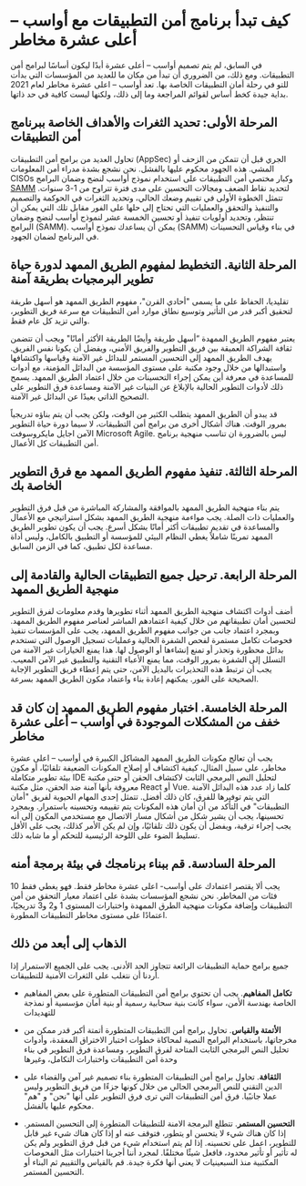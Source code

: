 # كيف تبدأ برنامج أمن التطبيقات مع أواسب – أعلى عشرة مخاطر   

في السابق، لم يتم تصميم أواسب – أعلى عشرة أبدًا ليكون أساسًا لبرامج أمن التطبيقات. ومع ذلك، من الضروري أن تبدأ من مكان ما للعديد من المؤسسات التي بدأت للتو في رحلة أمان التطبيقات الخاصة بها. تعد أواسب – اعلى عشرة مخاطر لعام 2021 بداية جيدة كخط أساس لقوائم المراجعة وما إلى ذلك، ولكنها ليست كافية في حد ذاتها.

## المرحلة الأولى: تحديد الثغرات والأهداف الخاصة ببرنامج أمن التطبيقات

تحاول العديد من برامج أمن التطبيقات (AppSec) الجري قبل أن تتمكن من الزحف أو المشي. هذه الجهود محكوم عليها بالفشل. نحن نشجع بشدة مدراء أمن المعلومات CISOs وكبار مختصي أمن التطبيقات على استخدام نموذج أواسب لنضج وضمان البرامج [SAMM](https://owaspsamm.org) لتحديد نقاط الضعف ومجالات التحسين على مدى فترة تتراوح من 1-3 سنوات. تتمثل الخطوة الأولى في تقييم وضعك الحالي، وتحديد الثغرات في الحوكمة والتصميم والتنفيذ والتحقق والعمليات التي تحتاج إلى حلها على الفور مقابل تلك التي يمكن أن تنتظر، وتحديد أولويات تنفيذ أو تحسين الخمسة عشر لنموذج أواسب لنضج وضمان البرامج (SAMM). يمكن أن يساعدك نموذج أواسب (SAMM) في بناء وقياس التحسينات في البرنامج لضمان الجهود.

## المرحلة الثانية. التخطيط لمفهوم الطريق الممهد لدورة حياة تطوير البرمجيات بطريقة آمنة

تقليديا، الحفاظ على ما يسمى "أحادي القرن"، مفهوم الطريق الممهد هو أسهل طريقة لتحقيق أكبر قدر من التأثير وتوسيع نطاق موارد أمن التطبيقات مع سرعة فريق التطوير، والتي تزيد كل عام فقط.

يعتبر مفهوم الطريق الممهدة “أسهل طريقة وأيضًا الطريقة الأكثر أمانًا" ويجب أن تتضمن ثقافة الشراكة العميقة بين فريق التطوير والفريق الأمني، ويفضل أن يكونا نفس الفريق. يهدف الطريق الممهد إلى التحسين المستمر للبدائل غير الآمنة وقياسها واكتشافها واستبدالها من خلال وجود مكتبة على مستوى المؤسسة من البدائل المؤمنة، مع أدوات للمساعدة في معرفة أين يمكن إجراء التحسينات من خلال اعتماد الطريق الممهد. يسمح ذلك لأدوات التطوير الحالية بالإبلاغ عن البنيات غير الآمنة ومساعدة فرق التطوير على التصحيح الذاتي بعيدًا عن البدائل غير الآمنة.

قد يبدو أن الطريق الممهد يتطلب الكثير من الوقت، ولكن يجب أن يتم بناؤه تدريجياً بمرور الوقت. هناك أشكال أخرى من برامج أمن التطبيقات، لا سيما دورة حياة التطوير الآمن اجايل مايكروسوفت Microsoft Agile. ليس بالضرورة ان تناسب منهجية برنامج أمن التطبيقات كل الأعمال.

##  المرحلة الثالثة. تنفيذ مفهوم الطريق الممهد مع فرق التطوير الخاصة بك

يتم بناء منهجية الطريق الممهد بالموافقة والمشاركة المباشرة من قبل فرق التطوير والعمليات ذات الصلة. يجب مواءمة منهجية الطريق الممهد بشكل استراتيجي مع الأعمال والمساعدة في تقديم تطبيقات أكثر أمانًا بشكل أسرع. يجب أن يكون تطوير الطريق الممهد تمرينًا شاملاً يغطي النظام البيئي للمؤسسة أو التطبيق بالكامل، وليس أداة مساعدة لكل تطبيق، كما في الزمن السابق.


## المرحلة الرابعة. ترحيل جميع التطبيقات الحالية والقادمة إلى منهجية الطريق الممهد

أضف أدوات اكتشاف منهجية الطريق الممهد أثناء تطويرها وقدم معلومات لفرق التطوير لتحسين أمان تطبيقاتهم من خلال كيفية اعتمادهم المباشر لعناصر مفهوم الطريق الممهد. وبمجرد اعتماد جانب من جوانب مفهوم الطريق الممهد، يجب على المؤسسات تنفيذ فحوصات تكامل مستمرة لفحص الشفرة الحالية وعمليات تسجيل الوصول التي تستخدم بدائل محظورة وتحذر أو تمنع إنشاءها أو الوصول لها. هذا يمنع الخيارات غير الآمنة من التسلل إلى الشفرة بمرور الوقت، مما يمنع الأعباء التقنية والتطبيق غير الآمن المعيب. يجب أن ترتبط هذه التحذيرات بالبديل الآمن، حتى يتم إعطاء فريق التطوير الإجابة الصحيحة على الفور. يمكنهم إعادة بناء واعتماد مكون الطريق الممهد بسرعة.

## المرحلة الخامسة. اختبار مفهوم الطريق الممهد إن كان قد خفف من المشكلات الموجودة في أواسب – أعلى عشرة مخاطر

يجب أن تعالج مكونات الطريق الممهد المشاكل الكبيرة في أواسب – اعلى عشرة مخاطر، على سبيل المثال، كيفية اكتشاف أو إصلاح المكونات الضعيفة تلقائيًا، أو مكون بيئة تطوير متكاملة IDE لتحليل النص البرمجي الثابت لاكتشاف الحقن أو حتى مكتبة معروفة بأنها آمنة ضد الحقن، مثل مكتبة React أو Vue. كلما زاد عدد هذه البدائل الآمنة التي يتم توفيرها للفرق، كان ذلك أفضل. تتمثل إحدى المهام الحيوية لفريق "أمان التطبيقات" في التأكد من أن أمان هذه المكونات يتم تقييمه وتحسينه باستمرار. وبمجرد تحسينها، يجب أن يشير شكل من أشكال مسار الاتصال مع مستخدمي المكون إلى أنه يجب إجراء ترقية، ويفضل أن يكون ذلك تلقائيًا، وإن لم يكن الأمر كذلك، يجب على الأقل تسليط الضوء على اللوحة الرئيسية للتحكم أو ما شابه ذلك.

## المرحلة السادسة. قم ببناء برنامجك في بيئة برمجة أمنه

يجب ألا يقتصر اعتمادك على أواسب- اعلى عشرة مخاطر فقط. فهو يغطي فقط 10 فئات من المخاطر. نحن نشجع المؤسسات بشدة على اعتماد معيار التحقق من أمن التطبيقات وإضافة مكونات منهجية الطرق الممهدة واختبارات المستوى 1 و2 و3 تدريجيًا، اعتمادًا على مستوى مخاطر التطبيقات المطورة.

##  الذهاب إلى أبعد من ذلك

جميع برامج حماية التطبيقات الرائعة تتجاوز الحد الأدنى. يجب على الجميع الاستمرار إذا أردنا أن نتغلب على الثغرات الأمنية للتطبيقات.


-   **تكامل المفاهيم**. يجب أن تحتوي برامج أمن التطبيقات المتطورة على بعض المفاهيم الخاصة بهندسة الأمن، سواء كانت بنية سحابية رسمية أو بنية أمان مؤسسية أو نمذجة للتهديدات

-   **الأتمتة والقياس**. تحاول برامج أمن التطبيقات المتطورة أتمتة أكبر قدر ممكن من مخرجاتها، باستخدام البرامج النصية لمحاكاة خطوات اختبار الاختراق المعقدة، وأدوات تحليل النص البرمجي الثابت المتاحة لفرق التطوير، ومساعدة فرق التطوير في بناء وحدة أمن التطبيقات واختبارات التكامل، وغيرها

-   **الثقافة**.  تحاول برامج أمن التطبيقات المتطورة بناء تصميم غير آمن والقضاء على الدين التقني للنص البرمجي الحالي من خلال كونها جزءًا من فريق التطوير وليس عملا جانبًيا. فرق أمن التطبيقات التي ترى فرق التطوير على أنها "نحن" و "هم" محكوم عليها بالفشل.

-   **التحسين المستمر**. تتطلع البرمجة الامنة للتطبيقات المتطورة إلى التحسين المستمر. إذا كان هناك شيء لا يتحسن او يتطور، فتوقف عنه او إذا كان هناك شيء غير قابل للتطوير، اعمل على تحسينه. إذا لم يتم استخدام شيء من قبل فرق التطوير ولم يكن له تأثير أو تأثير محدود، فافعل شيئًا مختلفًا. لمجرد أننا أجرينا اختبارات مثل الفحوصات المكتبية منذ السبعينيات لا يعني أنها فكرة جيدة. قم بالقياس والتقييم ثم البناء أو التحسين المستمر.